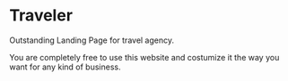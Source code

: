 # Traveler
Outstanding Landing Page for travel agency.

You are completely free to use this website and costumize it the way you want for any kind of business.
